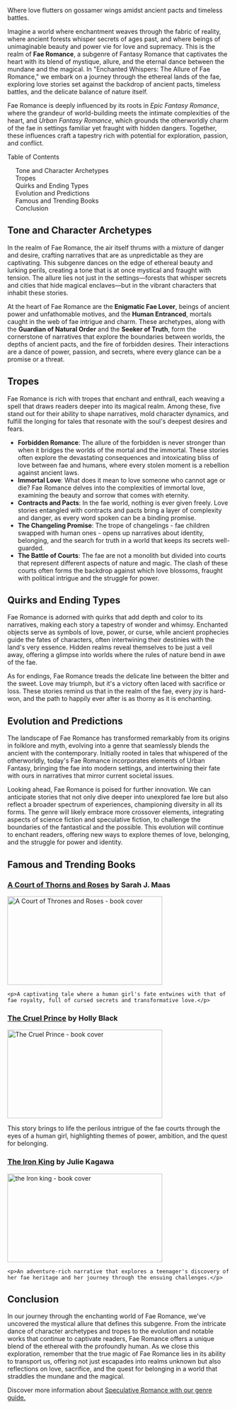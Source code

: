 
<p class="lead">Where love flutters on gossamer wings amidst ancient pacts and timeless battles.</p>

<p>Imagine a world where enchantment weaves through the fabric of reality, where ancient forests whisper secrets of ages past, and where beings of unimaginable beauty and power vie for love and supremacy. This is the realm of <strong>Fae Romance</strong>, a subgenre of Fantasy Romance that captivates the heart with its blend of mystique, allure, and the eternal dance between the mundane and the magical. In "Enchanted Whispers: The Allure of Fae Romance," we embark on a journey through the ethereal lands of the fae, exploring love stories set against the backdrop of ancient pacts, timeless battles, and the delicate balance of nature itself.</p>
<p>Fae Romance is deeply influenced by its roots in <em>Epic Fantasy Romance</em>, where the grandeur of world-building meets the intimate complexities of the heart, and <em>Urban Fantasy Romance</em>, which grounds the otherworldly charm of the fae in settings familiar yet fraught with hidden dangers. Together, these influences craft a tapestry rich with potential for exploration, passion, and conflict.</p>


<div class="table-of-contents card bg-light" id="toc">
  <p class="card-header table-of-contents__title">Table of Contents</p>
  <div class="card-body">
    <ul>
      <li class="table-of-contents__link"><a href="#tone-and-character-archetypes">Tone and Character Archetypes</a></li>
      <li class="table-of-contents__link"><a href="#tropes">Tropes</a></li>
      <li class="table-of-contents__link"><a href="#quirks-and-ending-types">Quirks and Ending Types</a></li>
      <li class="table-of-contents__link"><a href="#evolution-and-predictions">Evolution and Predictions</a></li>
      <li class="table-of-contents__link"><a href="#famous-and-trending-books">Famous and Trending Books</a></li>
      <li class="table-of-contents__link"><a href="#conclusion">Conclusion</a></li>
    </ul>
  </div>
</div>

<h2 id="tone-and-character-archetypes">Tone and Character Archetypes</h2>
<p>In the realm of Fae Romance, the air itself thrums with a mixture of danger and desire, crafting narratives that are as unpredictable as they are captivating. This subgenre dances on the edge of ethereal beauty and lurking perils, creating a tone that is at once mystical and fraught with tension. The allure lies not just in the settings—forests that whisper secrets and cities that hide magical enclaves—but in the vibrant characters that inhabit these stories.</p>
<p>At the heart of Fae Romance are the <strong>Enigmatic Fae Lover</strong>, beings of ancient power and unfathomable motives, and the <strong>Human Entranced</strong>, mortals caught in the web of fae intrigue and charm. These archetypes, along with the <strong>Guardian of Natural Order</strong> and the <strong>Seeker of Truth</strong>, form the cornerstone of narratives that explore the boundaries between worlds, the depths of ancient pacts, and the fire of forbidden desires. Their interactions are a dance of power, passion, and secrets, where every glance can be a promise or a threat.</p>

<h2 id="tropes">Tropes</h2>
<p>Fae Romance is rich with tropes that enchant and enthrall, each weaving a spell that draws readers deeper into its magical realm. Among these, five stand out for their ability to shape narratives, mold character dynamics, and fulfill the longing for tales that resonate with the soul's deepest desires and fears.</p>
<ul>
  <li><strong>Forbidden Romance</strong>: The allure of the forbidden is never stronger than when it bridges the worlds of the mortal and the immortal. These stories often explore the devastating consequences and intoxicating bliss of love between fae and humans, where every stolen moment is a rebellion against ancient laws.</li>
  <li><strong>Immortal Love</strong>: What does it mean to love someone who cannot age or die? Fae Romance delves into the complexities of immortal love, examining the beauty and sorrow that comes with eternity.</li>
  <li><strong>Contracts and Pacts</strong>: In the fae world, nothing is ever given freely. Love stories entangled with contracts and pacts bring a layer of complexity and danger, as every word spoken can be a binding promise.</li>
  <li><strong>The Changeling Promise</strong>: The trope of changelings - fae children swapped with human ones - opens up narratives about identity, belonging, and the search for truth in a world that keeps its secrets well-guarded.</li>
  <li><strong>The Battle of Courts</strong>: The fae are not a monolith but divided into courts that represent different aspects of nature and magic. The clash of these courts often forms the backdrop against which love blossoms, fraught with political intrigue and the struggle for power.</li>
</ul>

<h2 id="quirks-and-ending-types">Quirks and Ending Types</h2>
<p>Fae Romance is adorned with quirks that add depth and color to its narratives, making each story a tapestry of wonder and whimsy. Enchanted objects serve as symbols of love, power, or curse, while ancient prophecies guide the fates of characters, often intertwining their destinies with the land's very essence. Hidden realms reveal themselves to be just a veil away, offering a glimpse into worlds where the rules of nature bend in awe of the fae.</p>
<p>As for endings, Fae Romance treads the delicate line between the bitter and the sweet. Love may triumph, but it's a victory often laced with sacrifice or loss. These stories remind us that in the realm of the fae, every joy is hard-won, and the path to happily ever after is as thorny as it is enchanting.</p>

<h2 id="evolution-and-predictions">Evolution and Predictions</h2>
<p>The landscape of Fae Romance has transformed remarkably from its origins in folklore and myth, evolving into a genre that seamlessly blends the ancient with the contemporary. Initially rooted in tales that whispered of the otherworldly, today's Fae Romance incorporates elements of Urban Fantasy, bringing the fae into modern settings, and intertwining their fate with ours in narratives that mirror current societal issues.</p>
<p>Looking ahead, Fae Romance is poised for further innovation. We can anticipate stories that not only dive deeper into unexplored fae lore but also reflect a broader spectrum of experiences, championing diversity in all its forms. The genre will likely embrace more crossover elements, integrating aspects of science fiction and speculative fiction, to challenge the boundaries of the fantastical and the possible. This evolution will continue to enchant readers, offering new ways to explore themes of love, belonging, and the struggle for power and identity.</p>

<h2 id="famous-and-trending-books">Famous and Trending Books</h2>

  <h3><a href="https://www.goodreads.com/book/show/50659467-a-court-of-thorns-and-roses">A Court of Thorns and Roses</a> by Sarah J. Maas</h3>

<div itemscope itemtype="https://schema.org/ImageObject"> <img src="https://seacrowbooks.com/blog/image_resources/a-court-of-thrones-and-roses/permanent_image" alt="A Court of Thrones and Roses - book cover" itemprop="contentUrl" width="350" height="200" class="img-fluid post-show__media rounded mx-auto d-block"> <span itemprop="creator" itemtype="https://schema.org/Person" itemscope> <meta itemprop="name" content="Ben Gary" /> </span><br /> </div>

    <p>A captivating tale where a human girl's fate entwines with that of fae royalty, full of cursed secrets and transformative love.</p>

  <h3><a href="https://www.goodreads.com/book/show/26032825-the-cruel-prince">The Cruel Prince</a></strong> by Holly Black</h3>

<div itemscope itemtype="https://schema.org/ImageObject"> <img src="https://seacrowbooks.com/blog/image_resources/the-cruel-prince/permanent_image" alt="The Cruel Prince - book cover" itemprop="contentUrl" width="350" height="200" class="img-fluid post-show__media rounded mx-auto d-block"> <span itemprop="creator" itemtype="https://schema.org/Person" itemscope> <meta itemprop="name" content="Ben Gary" /> </span><br /> </div>

   <p>This story brings to life the perilous intrigue of the fae courts through the eyes of a human girl, highlighting themes of power, ambition, and the quest for belonging.</p>
  <h3><a href="https://www.goodreads.com/book/show/6644117-the-iron-king">The Iron King</a></strong> by Julie Kagawa</h3>

<div itemscope itemtype="https://schema.org/ImageObject"> <img src="https://seacrowbooks.com/blog/image_resources/the-iron-king/permanent_image" alt="the Iron king - book cover" itemprop="contentUrl" width="350" height="200" class="img-fluid post-show__media rounded mx-auto d-block"> <span itemprop="creator" itemtype="https://schema.org/Person" itemscope> <meta itemprop="name" content="Ben Gary" /> </span><br /> </div>

    <p>An adventure-rich narrative that explores a teenager's discovery of her fae heritage and her journey through the ensuing challenges.</p>

<h2 id="conclusion">Conclusion</h2>

<p>In our journey through the enchanting world of Fae Romance, we've uncovered the mystical allure that defines this subgenre. From the intricate dance of character archetypes and tropes to the evolution and notable works that continue to captivate readers, Fae Romance offers a unique blend of the ethereal with the profoundly human. As we close this exploration, remember that the true magic of Fae Romance lies in its ability to transport us, offering not just escapades into realms unknown but also reflections on love, sacrifice, and the quest for belonging in a world that straddles the mundane and the magical.</p>

<div class="alert alert-primary" role="alert">
  Discover more information about <a href="https://seacrowbooks.com/blog/speculative-romance">Speculative Romance with our genre guide.</a>
</div>
